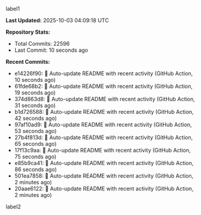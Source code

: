 
label1 
<!-- ACTIVITY_START -->
**Last Updated:** 2025-10-03 04:09:18 UTC

**Repository Stats:**
- Total Commits: 22596
- Last Commit: 10 seconds ago

**Recent Commits:**
- e14226f90: 🤖 Auto-update README with recent activity (GitHub Action, 10 seconds ago)
- 61fde68b2: 🤖 Auto-update README with recent activity (GitHub Action, 19 seconds ago)
- 374d863d8: 🤖 Auto-update README with recent activity (GitHub Action, 31 seconds ago)
- b1d726588: 🤖 Auto-update README with recent activity (GitHub Action, 42 seconds ago)
- 97af10ad9: 🤖 Auto-update README with recent activity (GitHub Action, 53 seconds ago)
- 27b4f813d: 🤖 Auto-update README with recent activity (GitHub Action, 65 seconds ago)
- 17f13c9aa: 🤖 Auto-update README with recent activity (GitHub Action, 75 seconds ago)
- e85b9ca41: 🤖 Auto-update README with recent activity (GitHub Action, 86 seconds ago)
- 501ea7858: 🤖 Auto-update README with recent activity (GitHub Action, 2 minutes ago)
- 20aae6122: 🤖 Auto-update README with recent activity (GitHub Action, 2 minutes ago)
<!-- ACTIVITY_END -->

label2
